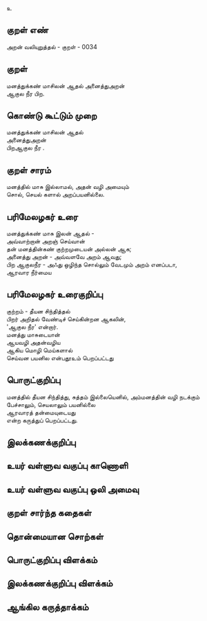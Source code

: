 உ

## குறள் எண் 

அறன் வலியுறுத்தல் - குறள் -  0034 

## குறள்   

மனத்துக்கண் மாசிலன் ஆதல் அனைத்துஅறன்  
ஆகுல நீர பிற.

## கொண்டு கூட்டும் முறை

மனத்துக்கண் மாசிலன் ஆதல்  
அனைத்துஅறன்  
பிறஆகுல நீர .

## குறள் சாரம் 

மனத்தில் மாசு இல்லாமல், 
அதன் வழி அமையும்  
சொல், செயல் களால்  அறப்பயனில்லை.
 
## பரிமேலழகர் உரை

மனத்துக்கண் மாசு இலன் ஆதல் -  
அவ்வாற்றான் அறஞ் செய்வான்   
தன் மனத்தின்கண் குற்றமுடையன் அல்லன் ஆக;  
அனைத்து அறன் - அவ்வளவே அறம் ஆவது;  
பிற ஆகுலநீர - அஃது ஒழிந்த சொல்லும் வேடமும் அறம் எனப்படா,  
ஆரவார நீர்மைய

## பரிமேலழகர் உரைகுறிப்பு   

குற்றம் - தீயன சிந்தித்தல்    
பிறர் அறிதல் வேண்டிச் செய்கின்றன ஆகலின்,  
'ஆகுல நீர' என்றார்.  
மனத்து மாசுடையான்  
ஆயவழி அதன்வழிய   
ஆகிய மொழி மெய்களால்  
செய்வன பயனில 
என்பதூஉம் பெறப்பட்டது

## பொருட்குறிப்பு 

மனத்தில் தீயன சிந்தித்து, சுத்தம் இல்லையெனில், 
அம்மனத்தின் வழி நடக்கும் 
பேச்சாலும், செயலாலும் பயனில்லை  
ஆரவாரத் தன்மையுடையது  
என்ற கருத்துப் பெறப்பட்டது.

## இலக்கணக்குறிப்பு  


## உயர் வள்ளுவ வகுப்பு காணொளி


## உயர் வள்ளுவ வகுப்பு ஒலி அமைவு 

 
## குறள் சார்ந்த கதைகள் 


## தொன்மையான சொற்கள்


## பொருட்குறிப்பு விளக்கம்


## இலக்கணக்குறிப்பு விளக்கம்


## ஆங்கில கருத்தாக்கம் 


